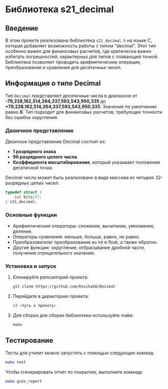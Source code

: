 # Библиотека s21_decimal

## Введение

В этом проекте реализована библиотека `s21_decimal.h` на языке C, которая добавляет возможность работы с типом "decimal". Этот тип особенно важен для финансовых расчетов, где критически важно избегать погрешностей, характерных для типов с плавающей точкой. Библиотека позволяет проводить арифметические операции, преобразования и сравнения для десятичных чисел.

## Информация о типе Decimal

Тип `Decimal` представляет десятичные числа в диапазоне от **-79,228,162,514,264,337,593,543,950,335** до **+79,228,162,514,264,337,593,543,950,335**. Значение по умолчанию равно **0**. Тип подходит для финансовых расчетов, требующих точности без ошибок округления.

### Двоичное представление

Двоичное представление Decimal состоит из:

- **1 разрядного знака**
- **96 разрядного целого числа**
- **Коэффициента масштабирования**, который указывает положение десятичной точки.

Decimal число может быть реализовано в виде массива из четырех 32-разрядных целых чисел:

```c
typedef struct {
    int bits[4];
} s21_decimal;
```
### Основные функции

- Арифметические операторы: сложение, вычитание, умножение, деление.
- Операторы сравнения: меньше, больше, равно, не равно.
- Преобразователи: преобразование из int и float, а также обратно.
- Другие функции: округление, отбрасывание дробной части, получение отрицательного значения.

### Установка и запуск

1. Клонируйте репозиторий проекта:
   ```bash
   git clone https://github.com/KovikaSA/Decimal
   ```

2. Перейдите в директорию проекта:
   ```bash
   cd <путь к проекту>
   ```

3. Для сборки для сборки библиотеки используйте make:
   ```bash
   make
   ```

## Тестирование

  Тесты для утилит можно запустить с помощью следующих команд:
  ```bash
  make test
  ```

  Чтобы сгенерировать отчет по покрытию, выполните команду 
  ```bash
  make gcov_report
  ```
